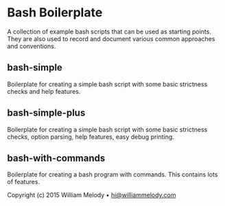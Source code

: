 Bash Boilerplate
================

A collection of example bash scripts that can be used as starting points. They
are also used to record and document various common approaches and conventions.

## bash-simple

Boilerplate for creating a simple bash script with some basic strictness checks
and help features.

## bash-simple-plus

Boilerplate for creating a simple bash script with some basic strictness checks, 
option parsing, help features, easy debug printing.

## bash-with-commands

Boilerplate for creating a bash program with commands. This contains
lots of features.

Copyright (c) 2015 William Melody • hi@williammelody.com
